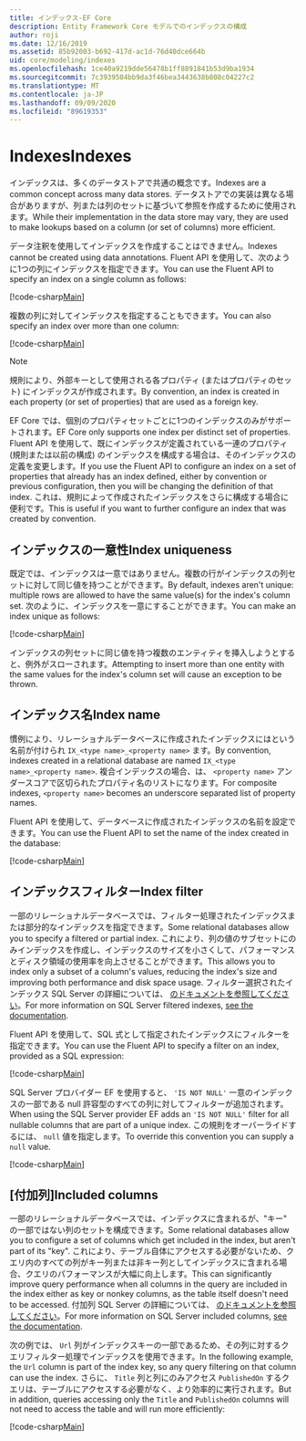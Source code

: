 ```yaml
---
title: インデックス-EF Core
description: Entity Framework Core モデルでのインデックスの構成
author: roji
ms.date: 12/16/2019
ms.assetid: 85b92003-b692-417d-ac1d-76d40dce664b
uid: core/modeling/indexes
ms.openlocfilehash: 1ce40a9219dde56478b1ff8891841b53d9ba1934
ms.sourcegitcommit: 7c3939504bb9da3f46bea3443638b808c04227c2
ms.translationtype: MT
ms.contentlocale: ja-JP
ms.lasthandoff: 09/09/2020
ms.locfileid: "89619353"
---
```

# <a name="indexes"></a><span data-ttu-id="926f0-103">Indexes</span><span class="sxs-lookup"><span data-stu-id="926f0-103">Indexes</span></span>

<span data-ttu-id="926f0-104">インデックスは、多くのデータストアで共通の概念です。</span><span class="sxs-lookup"><span data-stu-id="926f0-104">Indexes are a common concept across many data stores.</span></span> <span data-ttu-id="926f0-105">データストアでの実装は異なる場合がありますが、列または列のセットに基づいて参照を作成するために使用されます。</span><span class="sxs-lookup"><span data-stu-id="926f0-105">While their implementation in the data store may vary, they are used to make lookups based on a column (or set of columns) more efficient.</span></span>

<span data-ttu-id="926f0-106">データ注釈を使用してインデックスを作成することはできません。</span><span class="sxs-lookup"><span data-stu-id="926f0-106">Indexes cannot be created using data annotations.</span></span> <span data-ttu-id="926f0-107">Fluent API を使用して、次のように1つの列にインデックスを指定できます。</span><span class="sxs-lookup"><span data-stu-id="926f0-107">You can use the Fluent API to specify an index on a single column as follows:</span></span>

[!code-csharp[Main](../../../samples/core/Modeling/FluentAPI/Index.cs?name=Index&highlight=4)]

<span data-ttu-id="926f0-108">複数の列に対してインデックスを指定することもできます。</span><span class="sxs-lookup"><span data-stu-id="926f0-108">You can also specify an index over more than one column:</span></span>

[!code-csharp[Main](../../../samples/core/Modeling/FluentAPI/IndexComposite.cs?name=Composite&highlight=4)]

> [!NOTE]
> <span data-ttu-id="926f0-109">規則により、外部キーとして使用される各プロパティ (またはプロパティのセット) にインデックスが作成されます。</span><span class="sxs-lookup"><span data-stu-id="926f0-109">By convention, an index is created in each property (or set of properties) that are used as a foreign key.</span></span>
>
> <span data-ttu-id="926f0-110">EF Core では、個別のプロパティセットごとに1つのインデックスのみがサポートされます。</span><span class="sxs-lookup"><span data-stu-id="926f0-110">EF Core only supports one index per distinct set of properties.</span></span> <span data-ttu-id="926f0-111">Fluent API を使用して、既にインデックスが定義されている一連のプロパティ (規則または以前の構成) のインデックスを構成する場合は、そのインデックスの定義を変更します。</span><span class="sxs-lookup"><span data-stu-id="926f0-111">If you use the Fluent API to configure an index on a set of properties that already has an index defined, either by convention or previous configuration, then you will be changing the definition of that index.</span></span> <span data-ttu-id="926f0-112">これは、規則によって作成されたインデックスをさらに構成する場合に便利です。</span><span class="sxs-lookup"><span data-stu-id="926f0-112">This is useful if you want to further configure an index that was created by convention.</span></span>

## <a name="index-uniqueness"></a><span data-ttu-id="926f0-113">インデックスの一意性</span><span class="sxs-lookup"><span data-stu-id="926f0-113">Index uniqueness</span></span>

<span data-ttu-id="926f0-114">既定では、インデックスは一意ではありません。複数の行がインデックスの列セットに対して同じ値を持つことができます。</span><span class="sxs-lookup"><span data-stu-id="926f0-114">By default, indexes aren't unique: multiple rows are allowed to have the same value(s) for the index's column set.</span></span> <span data-ttu-id="926f0-115">次のように、インデックスを一意にすることができます。</span><span class="sxs-lookup"><span data-stu-id="926f0-115">You can make an index unique as follows:</span></span>

[!code-csharp[Main](../../../samples/core/Modeling/FluentAPI/IndexUnique.cs?name=IndexUnique&highlight=5)]

<span data-ttu-id="926f0-116">インデックスの列セットに同じ値を持つ複数のエンティティを挿入しようとすると、例外がスローされます。</span><span class="sxs-lookup"><span data-stu-id="926f0-116">Attempting to insert more than one entity with the same values for the index's column set will cause an exception to be thrown.</span></span>

## <a name="index-name"></a><span data-ttu-id="926f0-117">インデックス名</span><span class="sxs-lookup"><span data-stu-id="926f0-117">Index name</span></span>

<span data-ttu-id="926f0-118">慣例により、リレーショナルデータベースに作成されたインデックスにはという名前が付けられ `IX_<type name>_<property name>` ます。</span><span class="sxs-lookup"><span data-stu-id="926f0-118">By convention, indexes created in a relational database are named `IX_<type name>_<property name>`.</span></span> <span data-ttu-id="926f0-119">複合インデックスの場合、は、 `<property name>` アンダースコアで区切られたプロパティ名のリストになります。</span><span class="sxs-lookup"><span data-stu-id="926f0-119">For composite indexes, `<property name>` becomes an underscore separated list of property names.</span></span>

<span data-ttu-id="926f0-120">Fluent API を使用して、データベースに作成されたインデックスの名前を設定できます。</span><span class="sxs-lookup"><span data-stu-id="926f0-120">You can use the Fluent API to set the name of the index created in the database:</span></span>

[!code-csharp[Main](../../../samples/core/Modeling/FluentAPI/IndexName.cs?name=IndexName&highlight=5)]

## <a name="index-filter"></a><span data-ttu-id="926f0-121">インデックスフィルター</span><span class="sxs-lookup"><span data-stu-id="926f0-121">Index filter</span></span>

<span data-ttu-id="926f0-122">一部のリレーショナルデータベースでは、フィルター処理されたインデックスまたは部分的なインデックスを指定できます。</span><span class="sxs-lookup"><span data-stu-id="926f0-122">Some relational databases allow you to specify a filtered or partial index.</span></span> <span data-ttu-id="926f0-123">これにより、列の値のサブセットにのみインデックスを作成し、インデックスのサイズを小さくして、パフォーマンスとディスク領域の使用率を向上させることができます。</span><span class="sxs-lookup"><span data-stu-id="926f0-123">This allows you to index only a subset of a column's values, reducing the index's size and improving both performance and disk space usage.</span></span> <span data-ttu-id="926f0-124">フィルター選択されたインデックス SQL Server の詳細については、 [のドキュメントを参照してください](/sql/relational-databases/indexes/create-filtered-indexes)。</span><span class="sxs-lookup"><span data-stu-id="926f0-124">For more information on SQL Server filtered indexes, [see the documentation](/sql/relational-databases/indexes/create-filtered-indexes).</span></span>

<span data-ttu-id="926f0-125">Fluent API を使用して、SQL 式として指定されたインデックスにフィルターを指定できます。</span><span class="sxs-lookup"><span data-stu-id="926f0-125">You can use the Fluent API to specify a filter on an index, provided as a SQL expression:</span></span>

[!code-csharp[Main](../../../samples/core/Modeling/FluentAPI/IndexFilter.cs?name=IndexFilter&highlight=5)]

<span data-ttu-id="926f0-126">SQL Server プロバイダー EF を使用すると、 `'IS NOT NULL'` 一意のインデックスの一部である null 許容型のすべての列に対してフィルターが追加されます。</span><span class="sxs-lookup"><span data-stu-id="926f0-126">When using the SQL Server provider EF adds an `'IS NOT NULL'` filter for all nullable columns that are part of a unique index.</span></span> <span data-ttu-id="926f0-127">この規則をオーバーライドするには、 `null` 値を指定します。</span><span class="sxs-lookup"><span data-stu-id="926f0-127">To override this convention you can supply a `null` value.</span></span>

[!code-csharp[Main](../../../samples/core/Modeling/FluentAPI/IndexNoFilter.cs?name=IndexNoFilter&highlight=6)]

## <a name="included-columns"></a><span data-ttu-id="926f0-128">[付加列]</span><span class="sxs-lookup"><span data-stu-id="926f0-128">Included columns</span></span>

<span data-ttu-id="926f0-129">一部のリレーショナルデータベースでは、インデックスに含まれるが、"キー" の一部ではない列のセットを構成できます。</span><span class="sxs-lookup"><span data-stu-id="926f0-129">Some relational databases allow you to configure a set of columns which get included in the index, but aren't part of its "key".</span></span> <span data-ttu-id="926f0-130">これにより、テーブル自体にアクセスする必要がないため、クエリ内のすべての列がキー列または非キー列としてインデックスに含まれる場合、クエリのパフォーマンスが大幅に向上します。</span><span class="sxs-lookup"><span data-stu-id="926f0-130">This can significantly improve query performance when all columns in the query are included in the index either as key or nonkey columns, as the table itself doesn't need to be accessed.</span></span> <span data-ttu-id="926f0-131">付加列 SQL Server の詳細については、 [のドキュメントを参照してください](/sql/relational-databases/indexes/create-indexes-with-included-columns)。</span><span class="sxs-lookup"><span data-stu-id="926f0-131">For more information on SQL Server included columns, [see the documentation](/sql/relational-databases/indexes/create-indexes-with-included-columns).</span></span>

<span data-ttu-id="926f0-132">次の例では、 `Url` 列がインデックスキーの一部であるため、その列に対するクエリフィルター処理でインデックスを使用できます。</span><span class="sxs-lookup"><span data-stu-id="926f0-132">In the following example, the `Url` column is part of the index key, so any query filtering on that column can use the index.</span></span> <span data-ttu-id="926f0-133">さらに、 `Title` 列と列にのみアクセス `PublishedOn` するクエリは、テーブルにアクセスする必要がなく、より効率的に実行されます。</span><span class="sxs-lookup"><span data-stu-id="926f0-133">But in addition, queries accessing only the `Title` and `PublishedOn` columns will not need to access the table and will run more efficiently:</span></span>

[!code-csharp[Main](../../../samples/core/Modeling/FluentAPI/IndexInclude.cs?name=IndexInclude&highlight=5-9)]

